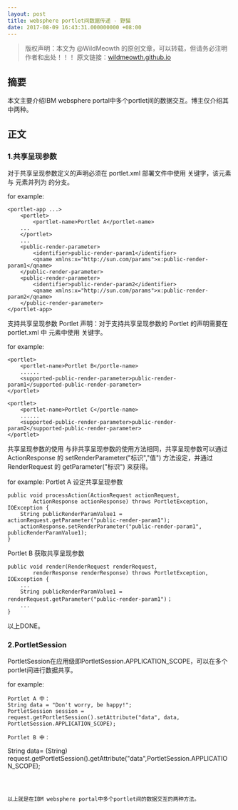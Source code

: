 ```yaml
---
layout: post
title: websphere portlet间数据传递 - 野猫
date: 2017-08-09 16:43:31.000000000 +08:00
---
```


>版权声明：本文为 @WildMeowth
的原创文章，可以转载，但请务必注明作者和出处！！！
原文链接：[wildmeowth.github.io](http://wildmeowth.github.io/2017/08/portlet-data-transfer/)

## 摘要

本文主要介绍IBM websphere portal中多个portlet间的数据交互。博主仅介绍其中两种。

## 正文

### 1.共享呈现参数

对于共享呈现参数定义的声明必须在 portlet.xml 部署文件中使用 <public-render-parameter> 关键字，该元素与 <portlet> 元素并列为 <portlet-app> 的分支。

for example:
```
<portlet-app ...>
    <portlet>
        <portlet-name>Portlet A</portlet-name>
    ...
    </portlet>
    ...
	<public-render-parameter>
        <identifier>public-render-param1</identifier>
        <qname xmlns:x="http://sun.com/params">x:public-render-param1</qname>
    </public-render-parameter>
    <public-render-parameter>
        <identifier>public-render-param2</identifier>
        <qname xmlns:x="http://sun.com/params">x:public-render-param2</qname>
    </public-render-parameter>
</portlet-app>
```

支持共享呈现参数 Portlet 声明：对于支持共享呈现参数的 Portlet 的声明需要在 portlet.xml 中 <portlet> 元素中使用 <supported-public-render-parameter> 关键字。

for example:
```
<portlet>
    <portlet-name>Portlet B</portle-name>
    ......
    <supported-public-render-parameter>public-render-param1</supported-public-render-parameter>
</portlet>    
 
<portlet>
    <portlet-name>Portlet C</portle-name>
    ......
    <supported-public-render-parameter>public-render-param2</supported-public-render-parameter>
</portlet>
```


共享呈现参数的使用
与非共享呈现参数的使用方法相同，共享呈现参数可以通过 ActionResponse 的 setRenderParameter("标识","值") 方法设定，并通过 RenderRequest 的 getParameter("标识") 来获得。

for example:
Portlet A 设定共享呈现参数
```
public void processAction(ActionRequest actionRequest,
        ActionResponse actionResponse) throws PortletException, IOException {
    String publicRenderParamValue1 = actionRequest.getParameter("public-render-param1");
    actionResponse.setRenderParameter("public-render-param1", publicRenderParamValue1);
}
```

Portlet B 获取共享呈现参数
```
public void render(RenderRequest renderRequest,
        renderResponse renderResponse) throws PortletException, IOException {
    ...
    String publicRenderParamValue1 = renderRequest.getParameter("public-render-param1")；
    ...
}
```

以上DONE。

### 2.PortletSession

PortletSession在应用级即PortletSession.APPLICATION_SCOPE，可以在多个portlet间进行数据共享。

for example:
```
Portlet A 中：
String data = "Don't worry, be happy!";
PortletSession session = request.getPortletSession().setAttribute("data", data, PortletSession.APPLICATION_SCOPE);

Portlet B 中：
```
String data= (String) request.getPortletSession().getAttribute("data",PortletSession.APPLICATION_SCOPE);
```



以上就是在IBM websphere portal中多个portlet间的数据交互的两种方法。


